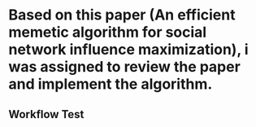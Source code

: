 # Based on this paper (An efficient memetic algorithm for social network influence maximization), i was assigned to review the paper and implement the algorithm. 

## Workflow Test
